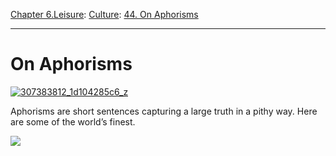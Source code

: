 [Chapter 6.Leisure](https://www.theschooloflife.com/thebookoflife/category/leisure/): [Culture](https://www.theschooloflife.com/thebookoflife/category/leisure/culture/): [44. On Aphorisms](https://www.theschooloflife.com/thebookoflife/aphorisms/)

* * *

# On Aphorisms

[![307383812_1d104285c6_z](https://www.theschooloflife.com/thebookoflife/wp-content/uploads/2015/03/307383812_1d104285c6_z.jpg)](http://www.thebookoflife.org/wp-content/uploads/2015/03/307383812_1d104285c6_z.jpg)

Aphorisms are short sentences capturing a large truth in a pithy way. Here are some of the world’s finest.

[![](https://img.youtube.com/vi/t93LeMFaLFE/0.jpg)](https://www.youtube.com/embed/t93LeMFaLFE '')
